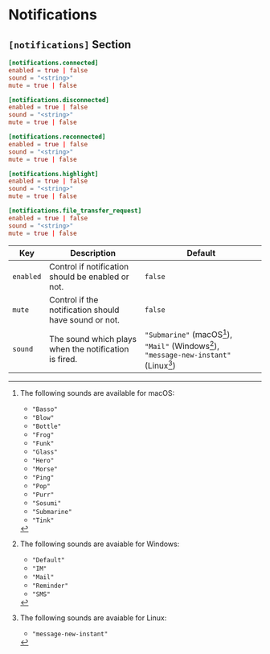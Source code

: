 # Notifications

## `[notifications]` Section

```toml
[notifications.connected]
enabled = true | false
sound = "<string>"
mute = true | false

[notifications.disconnected]
enabled = true | false
sound = "<string>"
mute = true | false

[notifications.reconnected]
enabled = true | false
sound = "<string>"
mute = true | false

[notifications.highlight]
enabled = true | false
sound = "<string>"
mute = true | false

[notifications.file_transfer_request]
enabled = true | false
sound = "<string>"
mute = true | false

```

| Key       | Description                                           | Default                                                                                |
| --------- | ----------------------------------------------------- | -------------------------------------------------------------------------------------- |
| `enabled` | Control if notification should be enabled or not.     | `false`                                                                                |
| `mute`    | Control if the notification should have sound or not. | `false`                                                                                |
| `sound`   | The sound which plays when the notification is fired. | `"Submarine"` (macOS[^1]), `"Mail"` (Windows[^2]), `"message-new-instant"` (Linux[^3]) |

[^1]: The following sounds are available for macOS:

    - `"Basso"`
    - `"Blow"`
    - `"Bottle"`
    - `"Frog"`
    - `"Funk"`
    - `"Glass"`
    - `"Hero"`
    - `"Morse"`
    - `"Ping"`
    - `"Pop"`
    - `"Purr"`
    - `"Sosumi"`
    - `"Submarine"`
    - `"Tink" `

[^2]: The following sounds are avaiable for Windows:

    - `"Default"`
    - `"IM"`
    - `"Mail"`
    - `"Reminder"`
    - `"SMS"`

[^3]: The following sounds are avaiable for Linux:

    - `"message-new-instant"`
